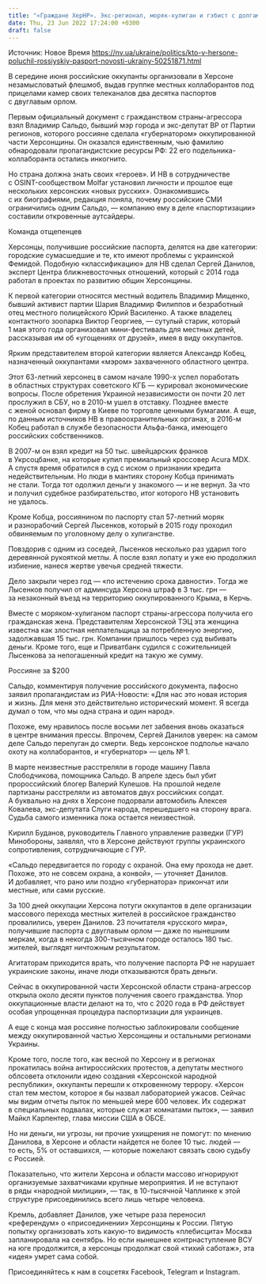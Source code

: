 ```yaml
---
title: "«Граждане ХерНР». Экс-регионал, моряк-хулиган и гэбист с долгами. НВ выяснил, кто в Херсоне получил паспорта РФ"
date: Thu, 23 Jun 2022 17:24:00 +0300
draft: false
---
```

Источник: Новое Время https://nv.ua/ukraine/politics/kto-v-hersone-poluchil-rossiyskiy-pasport-novosti-ukrainy-50251871.html


В середине июня российские оккупанты организовали в Херсоне незамысловатый флешмоб, выдав группке местных коллаборантов под прицелами камер своих телеканалов два десятка паспортов с двуглавым орлом.

Первым официальный документ с гражданством страны-агрессора взял Владимир Сальдо, бывший мэр города и экс-депутат ВР от Партии регионов, которого россияне сделала «губернатором» оккупированной части Херсонщины. Он оказался единственным, чью фамилию обнародовали пропагандистские ресурсы РФ: 22 его подельника-коллаборанта остались инкогнито.

Но страна должна знать своих «героев». И НВ в сотрудничестве с OSINT-сообществом Molfar установил личности и прошлое еще нескольких херсонских «новых русских». Ознакомившись с их биографиями, редакция поняла, почему российские СМИ ограничились одним Сальдо, — компанию ему в деле «паспортизации» составили откровенные аутсайдеры.

Команда отщепенцев

Херсонцы, получившие российские паспорта, делятся на две категории: городские сумасшедшие и те, кто имеют проблемы с украинской Фемидой. Подобную «классификацию» для НВ сделал Сергей Данилов, эксперт Центра ближневосточных отношений, который с 2014 года работал в проектах по развитию общин Херсонщины.

К первой категории относятся местный водитель Владимир Мищенко, бывший активист партии Шария Владимир Филиппов и безработный отец местного полицейского Юрий Василенко. А также владелец контактного зоопарка Виктор Георгиев, — сутулый старик, который 1 мая этого года организовал мини-фестиваль для местных детей, рассказывая им об «угощениях от друзей», имея в виду оккупантов.

 

Ярким представителем второй категории является Александр Кобец, назначенный оккупантами «мэром» захваченного областного центра.

Этот 63-летний херсонец в самом начале 1990-х успел поработать в областных структурах советского КГБ — курировал экономические вопросы. После обретения Украиной независимости он почти 20 лет прослужил в СБУ, но в 2010-м ушел в отставку. Позднее вместе с женой основал фирму в Киеве по торговле ценными бумагами. А еще, по данным источников НВ в правоохранительных органах, в 2016-м Кобец работал в службе безопасности Альфа-банка, имеющего российских собственников.

В 2007-м он взял кредит на 50 тыс. швейцарских франков в Укрсоцбанке, на которые купил премиальный кроссовер Acura MDX. А спустя время обратился в суд с иском о признании кредита недействительным. Но люди в мантиях сторону Кобца принимать не стали. Тогда тот одолжил деньги у знакомого — и не вернул. За что и получил судебное разбирательство, итог которого НВ установить не удалось.

Кроме Кобца, россиянином по паспорту стал 57-летний моряк и разнорабочий Сергей Лысенков, который в 2015 году проходил обвиняемым по уголовному делу о хулиганстве.

Повздорив с одним из соседей, Лысенков несколько раз ударил того деревянной рукояткой метлы. А после взял лопату и уже ею продолжил избиение, нанеся жертве увечья средней тяжести.

Дело закрыли через год — «по истечению срока давности». Тогда же Лысенков получил от админсуда Херсона штраф в 3 тыс. грн — за незаконный въезд на территорию оккупированного Крыма, в Керчь.

Вместе с моряком-хулиганом паспорт страны-агрессора получила его гражданская жена. Представителям Херсонской ТЭЦ эта женщина известна как злостная неплательщица за потребленную энергию, задолжавшая 15 тыс. грн. Компании пришлось через суд выбивать деньги. Кроме того, еще и Приватбанк судился с сожительницей Лысенкова за непогашенный кредит на такую же сумму.

Россияне за $200

Сальдо, комментируя получение российского документа, пафосно заявил пропагандистам из РИА-Новости: «Для нас это новая история и жизнь. Для меня это действительно исторический момент. Я всегда думал о том, что мы одна страна и один народ».

Похоже, ему нравилось после восьми лет забвения вновь оказаться в центре внимания прессы. Впрочем, Сергей Данилов уверен: на самом деле Сальдо перепуган до смерти. Ведь херсонское подполье начало охоту на коллаборантов, и «губернатор» — цель № 1.

В марте неизвестные расстреляли в городе машину Павла Слободчикова, помощника Сальдо. В апреле здесь был убит пророссийский блогер Валерий Кулешов. На прошлой неделе партизаны расстреляли из автоматов двух российских солдат. А буквально на днях в Херсоне подорвали автомобиль Алексея Ковалева, экс-депутата Слуги народа, перешедшего на сторону врага. Судьба самого изменника пока остается неизвестной.

Кирилл Буданов, руководитель Главного управление разведки (ГУР) Минобороны, заявлял, что в Херсоне действуют группы украинского сопротивления, сотрудничающие с ГУР.

«Сальдо передвигается по городу с охраной. Она ему прохода не дает. Похоже, это не совсем охрана, а конвой», — уточняет Данилов. И добавляет, что рано или поздно «губернатора» прикончат или местные, или сами русские.

За 100 дней оккупации Херсона потуги оккупантов в деле организации массового перехода местных жителей в российское гражданство провалились, уверен Данилов. 23 почитателя «русского мира», получившие паспорта с двуглавым орлом — даже по нынешним меркам, когда в некогда 300-тысячном городе осталось 180 тыс. жителей, выглядят ничтожным результатом.

 Агитаторам приходится врать, что получение паспорта РФ не нарушает украинские законы, иначе люди отказываются брать деньги.

Сейчас в оккупированной части Херсонской области страна-агрессор открыла около десяти пунктов получения своего гражданства. Упор оккупационные власти делают на то, что с 2020 года в РФ действует особая упрощенная процедура паспортизации для украинцев.

А еще с конца мая россияне полностью заблокировали сообщение между оккупированной частью Херсонщины и остальными регионами Украины.

Кроме того, после того, как весной по Херсону и в регионах прокатилась война антироссийских протестов, а депутаты местного облсовета отклонили идею создания «Херсонской народной республики», оккупанты перешли к откровенному террору. «Херсон стал тем местом, которое я бы назвал лабораторией ужасов. Сейчас мы видим отчеты пыток по меньшей мере 600 человек. Их содержат в специальных подвалах, которые служат комнатами пыток», — заявил Майкл Карпентер, глава миссии США в ОБСЕ.

Но ни деньги, ни угрозы, ни прочие ухищрения не помогут: по мнению Данилова, в Херсоне и области найдется не более 10 тыс. людей — то есть, 5% от оставшихся, — которые пожелают связать свою судьбу с Россией.

Показательно, что жители Херсона и области массово игнорируют организуемые захватчиками крупные мероприятия. И не вступают в ряды «народной милиции», — так, в 10-тысячной Чаплинке к этой структуре присоединились всего лишь четыре человека.

Кремль, добавляет Данилов, уже четыре раза переносил «референдум» о «присоединении» Херсонщины к России. Пятую попытку организовать хоть какую-то видимость «плебисцита» Москва запланировала на сентябрь. Но если нынешнее контрнаступление ВСУ на юге продолжится, а херсонцы продолжат свой «тихий саботаж», эта «идея» умрет сама собой.

Присоединяйтесь к нам в соцсетях Facebook, Telegram и Instagram.
